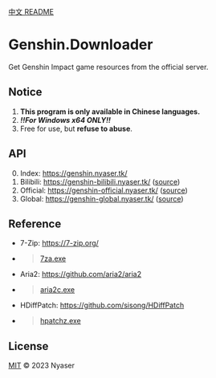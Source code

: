 [中文 README](README_ZH-CN.md)
# Genshin.Downloader
Get Genshin Impact game resources from the official server.

## Notice
1. **This program is only available in Chinese languages.**
1. ***!!For Windows x64 ONLY!!***
4. Free for use, but **refuse to abuse**.

## API
0. Index: <https://genshin.nyaser.tk/>
2. Bilibili: <https://genshin-bilibili.nyaser.tk/> ([source](https://genshin-bilibili.nyaser.tk/source))
3. Official: <https://genshin-official.nyaser.tk/> ([source](https://genshin-official.nyaser.tk/source))
3. Global: <https://genshin-global.nyaser.tk/> ([source](https://genshin-global.nyaser.tk/source))

## Reference
- 7-Zip: <https://7-zip.org/>
- > [7za.exe](/7za.exe)
- Aria2: <https://github.com/aria2/aria2>
- > [aria2c.exe](/aria2c.exe)
- HDiffPatch: <https://github.com/sisong/HDiffPatch>
- > [hpatchz.exe](/hpatchz.exe)

## License
[MIT](LICENSE) © 2023 Nyaser
